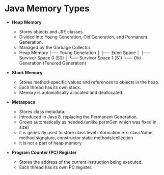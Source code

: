# Java Memory Types

- **Heap Memory**
    - Stores objects and JRE classes.
    - Divided into Young Generation, Old Generation, and Permanent Generation.
    - Managed by the Garbage Collector.
    - Heap Memory
      ├── Young Generation
      │   ├── Eden Space
      │   ├── Survivor Space 0 (S0)
      │   └── Survivor Space 1 (S1)
      └── Old Generation (Tenured Generation)

- **Stack Memory**
    - Stores method-specific values and references to objects in the heap.
    - Each thread has its own stack.
    - Memory is automatically allocated and deallocated.

- **Metaspace**
    - Stores class metadata.
    - Introduced in Java 8, replacing the Permanent Generation.
    - Grows automatically as needed.(unlike permGen which was fixed in size)
    - it is generally used to store class level information e.x: className, method signature,
      constructor static methods/collection
    - it is not a part of heap memory
      

- **Program Counter (PC) Register**
    - Stores the address of the current instruction being executed.
    - Each thread has its own PC register.